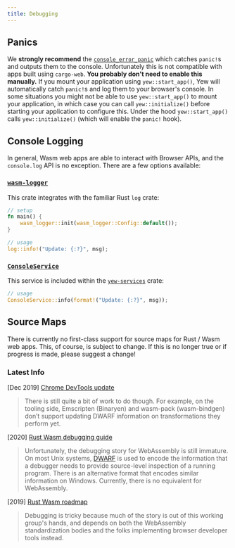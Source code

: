 ```yaml
---
title: Debugging
---
```


## Panics

We **strongly recommend** the [`console_error_panic`](https://github.com/rustwasm/console_error_panic_hook) 
which catches `panic!`s and outputs them to the console. Unfortunately this is not compatible with 
apps built using `cargo-web`. **You probably don't need to enable this manually.** If you mount your
application using `yew::start_app()`, Yew will automatically catch `panic!`s and log them to your 
browser's console. In some situations you might not be able to use `yew::start_app()` to mount your 
application, in which case you can call `yew::initialize()` before starting your application to
configure this. Under the hood `yew::start_app()` calls `yew::initialize()` (which will enable the 
`panic!` hook).

## Console Logging

In general, Wasm web apps are able to interact with Browser APIs, and the `console.log` API is no 
exception. There are a few options available:

### [`wasm-logger`](https://crates.io/crates/wasm-logger)

This crate integrates with the familiar Rust `log` crate:

```rust
// setup
fn main() {
    wasm_logger::init(wasm_logger::Config::default());
}

// usage
log::info!("Update: {:?}", msg);
```

### [`ConsoleService`](https://docs.rs/yew-services/latest/yew_services/struct.ConsoleService.html)

This service is included within the [`yew-services`](https://crates.io/crates/yew-services) crate:

```rust
// usage
ConsoleService::info(format!("Update: {:?}", msg));
```

## Source Maps

There is currently no first-class support for source maps for Rust / Wasm web apps. This, of course, is subject to change. If this is no longer true or if progress is made, please suggest a change!

### Latest Info

\[Dec 2019\] [Chrome DevTools update](https://developers.google.com/web/updates/2019/12/webassembly#the_future)

> There is still quite a bit of work to do though. For example, on the tooling side, Emscripten \(Binaryen\) and wasm-pack \(wasm-bindgen\) don’t support updating DWARF information on transformations they perform yet.

\[2020\] [Rust Wasm debugging guide](https://rustwasm.github.io/book/reference/debugging.html#using-a-debugger)

> Unfortunately, the debugging story for WebAssembly is still immature. On most Unix systems, [DWARF](http://dwarfstd.org/) is used to encode the information that a debugger needs to provide source-level inspection of a running program. There is an alternative format that encodes similar information on Windows. Currently, there is no equivalent for WebAssembly.

\[2019\] [Rust Wasm roadmap](https://rustwasm.github.io/rfcs/007-2019-roadmap.html#debugging)

> Debugging is tricky because much of the story is out of this working group's hands, and depends on both the WebAssembly standardization bodies and the folks implementing browser developer tools instead.
